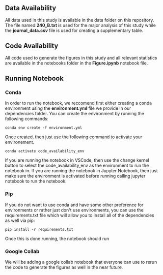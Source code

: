 ## Data Availability 
All data used in this study is available in the data folder on this repository. The file named **240_B.txt** is used for the major analysis of this study while the **journal_data.csv** file is used for creating a supplementary table. 
## Code Availability 
All code used to generate the figures in this study and all relevant statistics are available in the notebooks folder in the **Figure.ipynb** notebook file. 


## Running Notebook
### Conda 
In order to run the notebook, we reccomend first either creating a conda environment using the **environment.yml** file we provide in our dependencies folder. You can create the environment by running the following commands:

`conda env create -f environment.yml`

Once created, then just use the following command to activate your environement. 

`conda activate code_availability_env`

If you are running the notebook in VSCode, then use the change kernel button to select the code_availability_env as the environment to run the notebook in. 
If you are running the notebook in Jupyter Notebook, then just make sure the environment is activated before running calling jupyter notebook to run the notebook. 

### Pip 
If you do not want to use conda and have some other preference for environments or rather just don't use environments, you can use the requirements.txt file which will allow you to 
install all of the dependencies as well via pip:

`pip install -r requirements.txt`

Once this is done running, the notebook should run

### Google Collab
We will be adding a google collab notebook that everyone can use to rerun the code to generate the figures as well in the near future. 
